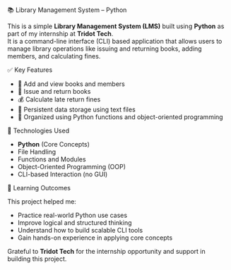 📚 Library Management System – Python

This is a simple **Library Management System (LMS)** built using **Python** as part of my internship at **Tridot Tech**.  
It is a command-line interface (CLI) based application that allows users to manage library operations like issuing and returning books, adding members, and calculating fines.

✅ Key Features

- 📘 Add and view books and members  
- 🔄 Issue and return books  
- 💰 Calculate late return fines  
- 💾 Persistent data storage using text files  
- 📂 Organized using Python functions and object-oriented programming

🔧 Technologies Used

- **Python** (Core Concepts)
- File Handling
- Functions and Modules
- Object-Oriented Programming (OOP)
- CLI-based Interaction (no GUI)

🧠 Learning Outcomes

This project helped me:

- Practice real-world Python use cases  
- Improve logical and structured thinking  
- Understand how to build scalable CLI tools  
- Gain hands-on experience in applying core concepts


Grateful to **Tridot Tech** for the internship opportunity and support in building this project.



